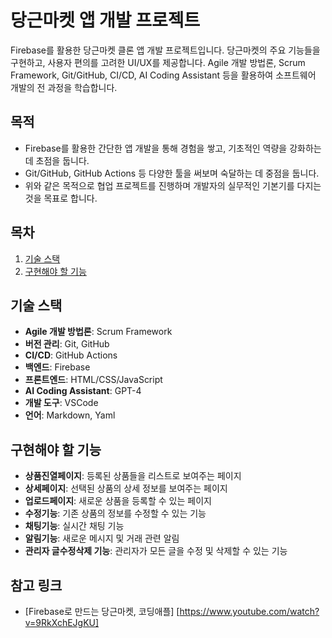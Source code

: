 # 당근마켓 앱 개발 프로젝트

Firebase를 활용한 당근마켓 클론 앱 개발 프로젝트입니다. 당근마켓의 주요 기능들을 구현하고, 사용자 편의를 고려한 UI/UX를 제공합니다. Agile 개발 방법론, Scrum Framework, Git/GitHub, CI/CD, AI Coding Assistant 등을 활용하여 소프트웨어 개발의 전 과정을 학습합니다.

## 목적
* Firebase를 활용한 간단한 앱 개발을 통해 경험을 쌓고, 기초적인 역량을 강화하는 데 초점을 둡니다.
* Git/GitHub, GitHub Actions 등 다양한 툴을 써보며 숙달하는 데 중점을 둡니다.
* 위와 같은 목적으로 협업 프로젝트를 진행하며 개발자의 실무적인 기본기를 다지는 것을 목표로 합니다.

## 목차
1. [기술 스택](#기술-스택)
2. [구현해야 할 기능](#구현-기능)

## 기술 스택
- **Agile 개발 방법론**: Scrum Framework
- **버전 관리**: Git, GitHub
- **CI/CD**: GitHub Actions
- **백엔드**: Firebase
- **프론트엔드**: HTML/CSS/JavaScript
- **AI Coding Assistant**: GPT-4
- **개발 도구**: VSCode
- **언어**: Markdown, Yaml

## 구현해야 할 기능
- **상품진열페이지**: 등록된 상품들을 리스트로 보여주는 페이지
- **상세페이지**: 선택된 상품의 상세 정보를 보여주는 페이지
- **업로드페이지**: 새로운 상품을 등록할 수 있는 페이지
- **수정기능**: 기존 상품의 정보를 수정할 수 있는 기능
- **채팅기능**: 실시간 채팅 기능
- **알림기능**: 새로운 메시지 및 거래 관련 알림
- **관리자 글수정삭제 기능**: 관리자가 모든 글을 수정 및 삭제할 수 있는 기능

## 참고 링크
* [Firebase로 만드는 당근마켓, 코딩애플] [https://www.youtube.com/watch?v=9RkXchEJgKU] 
